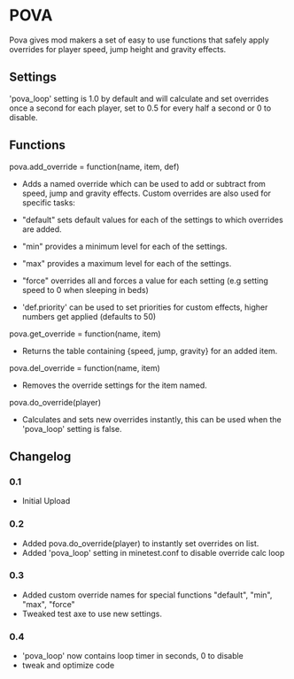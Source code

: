 # POVA

Pova gives mod makers a set of easy to use functions that safely apply overrides for player speed, jump height and gravity effects.

## Settings

'pova_loop' setting is 1.0 by default and will calculate and set overrides once a second for each player, set to 0.5 for every half a second or 0 to disable.

## Functions

pova.add_override = function(name, item, def)

- Adds a named override which can be used to add or subtract from speed, jump and gravity effects.  Custom overrides are also used for specific tasks:

- "default" sets default values for each of the settings to which overrides are added.
- "min" provides a minimum level for each of the settings.
- "max" provides a maximum level for each of the settings.
- "force" overrides all and forces a value for each setting (e.g setting speed to 0 when sleeping in beds)

 - 'def.priority' can be used to set priorities for custom effects, higher numbers get applied (defaults to 50)

pova.get_override = function(name, item)

- Returns the table containing {speed, jump, gravity} for an added item.

pova.del_override = function(name, item)

- Removes the override settings for the item named.

pova.do_override(player)

- Calculates and sets new overrides instantly, this can be used when the 'pova_loop' setting is false.


## Changelog

### 0.1

 - Initial Upload

### 0.2

 - Added pova.do_override(player) to instantly set overrides on list.
 - Added 'pova_loop' setting in minetest.conf to disable override calc loop

### 0.3

 - Added custom override names for special functions "default", "min", "max", "force"
 - Tweaked test axe to use new settings.

### 0.4

 - 'pova_loop' now contains loop timer in seconds, 0 to disable
 - tweak and optimize code
